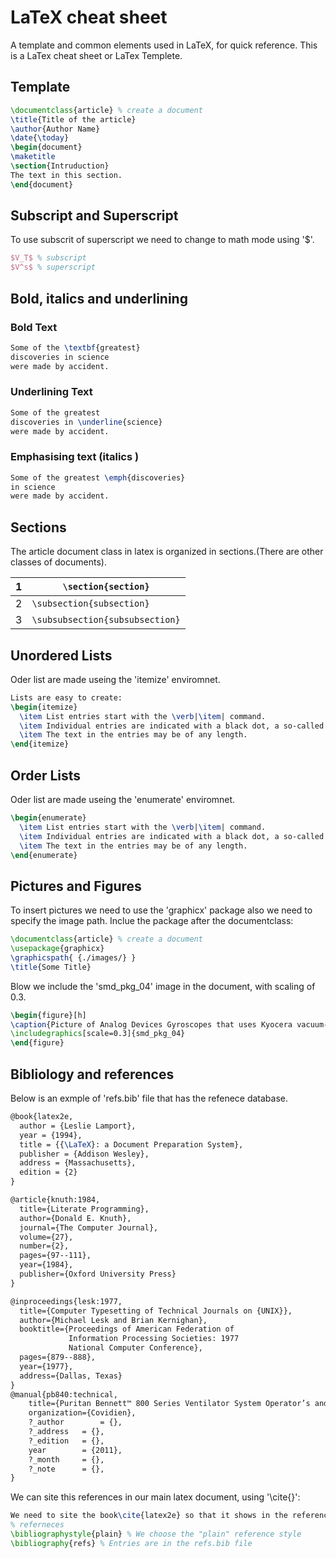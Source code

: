 # LaTeX cheat sheet
A template and common elements used in LaTeX, for quick reference. This is a LaTex cheat sheet or LaTex Templete.

## Template

```latex
\documentclass{article} % create a document
\title{Title of the article}
\author{Author Name}
\date{\today}
\begin{document}
\maketitle
\section{Intruduction}
The text in this section.
\end{document}
```
## Subscript and Superscript
To use subscrit of superscript we need to change to math mode using '$'.
```latex
$V_T$ % subscript
$V^s$ % superscript
```
## Bold, italics and underlining

### Bold Text

```latex
Some of the \textbf{greatest} 
discoveries in science 
were made by accident.
```

### Underlining Text

```latex
Some of the greatest 
discoveries in \underline{science} 
were made by accident.
```

### Emphasising text (italics )

```latex
Some of the greatest \emph{discoveries} 
in science 
were made by accident.
```

## Sections

The article document class in latex is organized in sections.(There are other classes of documents).

| 1    | `\section{section}`             |
| ---- | ------------------------------- |
| 2    | `\subsection{subsection}`       |
| 3    | `\subsubsection{subsubsection}` |

## Unordered Lists
Oder list are made useing the 'itemize' enviromnet.
```latex
Lists are easy to create:
\begin{itemize}
  \item List entries start with the \verb|\item| command.
  \item Individual entries are indicated with a black dot, a so-called bullet.
  \item The text in the entries may be of any length.
\end{itemize}
```
## Order Lists
Oder list are made useing the 'enumerate' enviromnet.
```latex
\begin{enumerate}
  \item List entries start with the \verb|\item| command.
  \item Individual entries are indicated with a black dot, a so-called bullet.
  \item The text in the entries may be of any length.
\end{enumerate}
```
## Pictures and Figures
To insert pictures we need to use the 'graphicx' package also we need to specify the image path. Inclue the package after the documentclass:
```latex
\documentclass{article} % create a document
\usepackage{graphicx}
\graphicspath{ {./images/} }
\title{Some Title}
```
Blow we include the 'smd_pkg_04' image in the document, with scaling of 0.3.
```latex
\begin{figure}[h]
\caption{Picture of Analog Devices Gyroscopes that uses Kyocera vacuum-sealed package.}
\includegraphics[scale=0.3]{smd_pkg_04}
\end{figure}
```
## Bibliology and references
Below is an exmple of 'refs.bib' file that has the refenece database.
```latex
@book{latex2e,
  author = {Leslie Lamport},
  year = {1994},
  title = {{\LaTeX}: a Document Preparation System},
  publisher = {Addison Wesley},
  address = {Massachusetts},
  edition = {2}
}

@article{knuth:1984,
  title={Literate Programming},
  author={Donald E. Knuth},
  journal={The Computer Journal},
  volume={27},
  number={2},
  pages={97--111},
  year={1984},
  publisher={Oxford University Press}
}

@inproceedings{lesk:1977,
  title={Computer Typesetting of Technical Journals on {UNIX}},
  author={Michael Lesk and Brian Kernighan},
  booktitle={Proceedings of American Federation of
             Information Processing Societies: 1977
             National Computer Conference},
  pages={879--888},
  year={1977},
  address={Dallas, Texas}
}
@manual{pb840:technical,
	title={Puritan Bennett™ 800 Series Ventilator System Operator’s and Technical Reference Manual},
	organization={Covidien},
	?_author		= {},
	?_address	= {},
	?_edition	= {},
	year		= {2011},
	?_month		= {},
	?_note		= {},
}
```
We can site this references in our main latex document, using '\cite{}':
```latex
We need to site the book\cite{latex2e} so that it shows in the reference, otherwise it will not show.
% referneces
\bibliographystyle{plain} % We choose the "plain" reference style
\bibliography{refs} % Entries are in the refs.bib file
```

